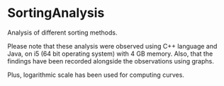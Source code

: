 # SortingAnalysis
Analysis of different sorting methods.

Please note that these analysis were observed using C++ language and Java, on i5 (64 bit operating system) with 4 GB memory. 
Also, that the findings have been recorded alongside the observations using graphs.

Plus, logarithmic scale has been used for computing curves.
